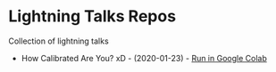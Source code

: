# Lightning Talks Repos

Collection of lightning talks

- How Calibrated Are You? xD - (2020-01-23) - [Run in Google Colab](https://colab.research.google.com/github/thomasjpfan/lightning-talks/blob/master/2020_01_23_how_calibrated_are_you/notebook.ipynb)
